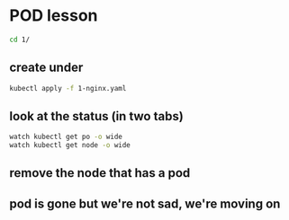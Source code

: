# POD lesson

```bash
cd 1/
```

## create under

```bash
kubectl apply -f 1-nginx.yaml
```

## look at the status (in two tabs)

```bash
watch kubectl get po -o wide
watch kubectl get node -o wide
```

## remove the node that has a pod

## pod is gone but we're not sad, we're moving on
